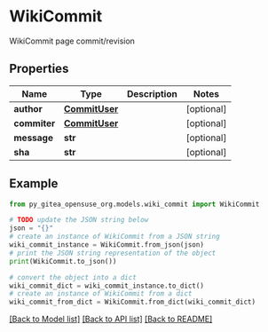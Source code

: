 # WikiCommit

WikiCommit page commit/revision

## Properties

Name | Type | Description | Notes
------------ | ------------- | ------------- | -------------
**author** | [**CommitUser**](CommitUser.md) |  | [optional] 
**commiter** | [**CommitUser**](CommitUser.md) |  | [optional] 
**message** | **str** |  | [optional] 
**sha** | **str** |  | [optional] 

## Example

```python
from py_gitea_opensuse_org.models.wiki_commit import WikiCommit

# TODO update the JSON string below
json = "{}"
# create an instance of WikiCommit from a JSON string
wiki_commit_instance = WikiCommit.from_json(json)
# print the JSON string representation of the object
print(WikiCommit.to_json())

# convert the object into a dict
wiki_commit_dict = wiki_commit_instance.to_dict()
# create an instance of WikiCommit from a dict
wiki_commit_from_dict = WikiCommit.from_dict(wiki_commit_dict)
```
[[Back to Model list]](../README.md#documentation-for-models) [[Back to API list]](../README.md#documentation-for-api-endpoints) [[Back to README]](../README.md)


